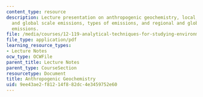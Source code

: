 ```yaml
---
content_type: resource
description: Lecture presentation on anthropogenic geochemistry, local, regional,
  and global scale emissions, types of emissions, and regional and global scale anthropogenic
  emissions.
file: /media/courses/12-119-analytical-techniques-for-studying-environmental-and-geologic-samples-spring-2011/9ee43ae2f81214f882dc4e3459752e60_MIT12_119S11_anthropogenic.pdf
file_type: application/pdf
learning_resource_types:
- Lecture Notes
ocw_type: OCWFile
parent_title: Lecture Notes
parent_type: CourseSection
resourcetype: Document
title: Anthropogenic Geochemistry
uid: 9ee43ae2-f812-14f8-82dc-4e3459752e60
---
```

